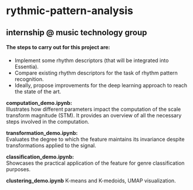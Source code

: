 # rythmic-pattern-analysis
## internship @ music technology group

#### The steps to carry out for this project are:
- Implement some rhythm descriptors (that will be integrated into Essentia).
- Compare existing rhythm descriptors for the task of rhythm pattern recognition.
- Ideally, propose improvements for the deep learning approach to reach the state of the art.

**computation_demo.ipynb:**  
   Illustrates how different parameters impact the computation of the scale transform magnitude (STM). It provides an overview of all the necessary steps involved in the computation.

**transformation_demo.ipynb:**  
   Evaluates the degree to which the feature maintains its invariance despite transformations applied to the signal.

**classification_demo.ipynb:**  
   Showcases the practical application of the feature for genre classification purposes.

**clustering_demo.ipynb**
   K-means and K-medoids, UMAP visualization.